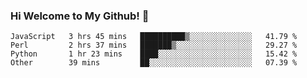 ### Hi Welcome to My Github!  👋


<!--START_SECTION:waka-->

```text
JavaScript   3 hrs 45 mins   ██████████▒░░░░░░░░░░░░░░   41.79 %
Perl         2 hrs 37 mins   ███████▒░░░░░░░░░░░░░░░░░   29.27 %
Python       1 hr 23 mins    ████░░░░░░░░░░░░░░░░░░░░░   15.42 %
Other        39 mins         ██░░░░░░░░░░░░░░░░░░░░░░░   07.39 %
```

<!--END_SECTION:waka-->


<!--
**littlestone111/littlestone111** is a ✨ _special_ ✨ repository because its `README.md` (this file) appears on your GitHub profile.


Here are some ideas to get you started:

- 🔭 I’m currently working on ...
- 🌱 I’m currently learning ...
- 👯 I’m looking to collaborate on ...
- 🤔 I’m looking for help with ...
- 💬 Ask me about ...
- 📫 How to reach me: ...
- 😄 Pronouns: ...
- ⚡ Fun fact: ...
-->
